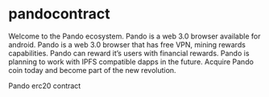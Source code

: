 # pandocontract

Welcome to the Pando ecosystem. Pando is a web 3.0 browser available for android. Pando is a web 3.0 browser that has free VPN, mining rewards capabilities. Pando can reward it’s users with financial rewards. Pando is planning to work with IPFS compatible dapps in the future. Acquire Pando coin today and become part of the new revolution.

Pando erc20 contract

